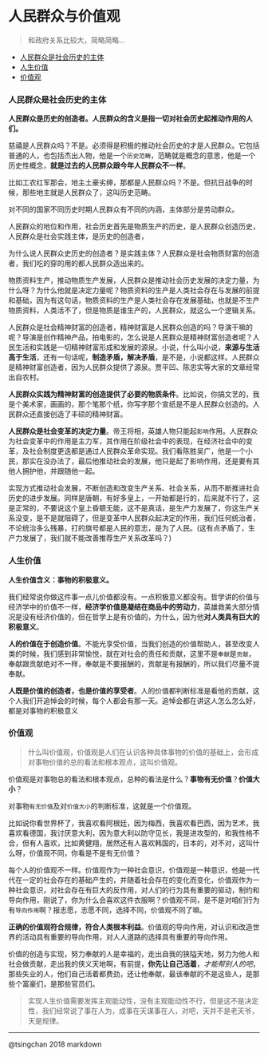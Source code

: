 人民群众与价值观
======

> 和政府关系比较大，简略简略...


- [人民群众是社会历史的主体](#人民群众是社会历史的主体)
- [人生价值](#人生价值)
- [价值观](#价值观)


### 人民群众是社会历史的主体

**人民群众是历史的创造者。人民群众的含义是指一切对社会历史起推动作用的人们。**

慈禧是人民群众吗？不是。必须得是积极的推动社会历史的才是人民群众。它包括普通的人，也包括杰出人物，他是一个`历史范畴`，范畴就是概念的意思，他是一个历史性概念，**就是过去的人民群众跟今年人民群众不一样**。

比如工农红军那会，地主土豪劣绅，那都是人民群众吗？不是。但抗日战争的时候，那些地主就是人民群众了，这叫历史范畴。

对不同的国家不同历史时期人民群众有不同的内涵，主体部分是劳动群众。

人民群众的地位和作用，社会历史首先是物质生产的历史，是人民群众创造历史，人民群众是社会实践主体，是历史的创造者，

为什么说人民群众史历史的创造者？是实践主体？人民群众是社会物质财富的创造者，我们吃的穿的用的都人民群众造出来的。

物质资料生产，推动物质生产发展，人民群众是推动社会历史发展的决定力量，为什么呀？为什么他就是决定力量呢？物质资料的生产是人类社会存在与发展的前提和基础，因为有这句话，物质资料的生产是人类社会存在发展基础，也就是不生产物质资料，人类活不了，但是物质是谁生产的，人民群众，就这么一个逻辑关系。

人民群众是社会精神财富的创造者，精神财富是人民群众创造的吗？导演干嘛的呢？导演是创作精神产品，拍电影的，怎么说是人民群众是精神财富创造者呢？人民生活和实践是一切精神财富形成和发展的源泉。小说，什么叫小说，**来源与生活高于生活**，还有一句话呢，**制造矛盾，解决矛盾**，是不是，小说都这样。人民群众是精神财富创造者，因为人民群众提供了源泉。贾平凹、陈忠实等大家的文章经常出自农村。

**人民群众实践为精神财富的创造提供了必要的物质条件**。比如说，你搞文艺的，我是个美术家，画画的，那个笔那个纸，你写字那个宣纸是不是人民群众创造的。人民群众还直接创造了丰硕的精神财富。

**人民群众是社会变革的决定力量**。帝王将相，英雄人物只能起`影响`作用。人民群众为社会变革中的作用是主力军，其作用在阶级社会中的表现，在经济社会中的变革，及社会制度更迭都是通过人民群众革命实现。我们看陈胜吴广，他是一个小民，那实在没办法了，最后他推动社会的发展，他只是起了影响作用，还是要有其他人拥护他，并跟随他一起。

实现方式推动社会发展，不断创造和改变生产关系、社会关系，从而不断推进社会历史的进步发展。同样是唐朝，有好多皇上，一开始都是行的，后来就不行了，这是正常的，不要说这个皇上昏聩无能，这不是真话，是生产力发展了，你这生产关系没变，是不是就阻碍了，但是变革中人民群众起决定的作用，我们任何统治者，不论统治多么残暴，打的旗号都是人民的意志，是为了人民。(这有点矛盾了，生产力发展了，我们就不能改善推荐生产关系改革吗？)


### 人生价值

**人生价值含义：事物的积极意义。**

我们经常说你做这件事一点儿价值都没有。一点积极意义都没有。哲学讲的价值与经济学中的价值不一样，**经济学价值是凝结在商品中的劳动力**，英雄救美大部分情况是没有经济价值的，但在哲学上是有价值的，为什么，因为他**对人类具有巨大的积极意义**。

**人的价值在于创造价值**。不能光享受价值，当我们创造的价值帮助人，甚至改变人类的时候，我们感到非常愉悦，就在对社会的责任和贡献，这里不是`奉献`是`贡献`，奉献跟贡献绝对不一样，奉献是不要报酬的，贡献是有报酬的，所以我们尽量不提奉献。

**人既是价值的创造者，也是价值的享受者**。人的价值都判断标准是看他的贡献，这个人我们开追悼会的时候，每个人都会有那一天。追悼会都在讲这人怎么怎么好，都是对事物的积极意义

### 价值观

> 什么叫价值观，价值观是人们在认识各种具体事物的价值的基础上，会形成对事物价值的总的看法和根本观点，这叫价值观。

价值观是对事物总的看法和根本观点，总种的看法是什么？**事物有无价值**？**价值大小**？

对事物`有无价值`及对`价值大小`的判断标准，这就是一个价值观。

比如说你看世界杯了，我喜欢看阿根廷，因为梅西，我喜欢看巴西，因为艺术，我喜欢看德国，我讨厌意大利，因为意大利以防守见长，我是进攻型的，和我性格不合，但有人喜欢，比如黄健翔，居然还有人喜欢韩国的，日本的，对不对，这叫什么呀，价值观不同，你看是不是有无价值？

每个人的价值观不一样。价值观作为一种社会意识，价值观是一种意识，他是一代代在一定的社会存在的基础产生的，并随着社会存在的变化而变化，价值观作为一种社会意识，对社会存在有巨大的反作用，对人们的行为具有重要的驱动，制约和导向作用，刚说了，你为什么会喜欢这件衣服啊？价值观不同，是不是对咱们行为有`导向作用`啊？报志愿，志愿不同，选择不同，价值观不同了嘛。

**正确的价值观符合规律，符合人类根本利益**。价值观的导向作用，对认识和改造世界的活动具有重要的导向作用，对人人道路的选择具有重要的导向作用。

价值的创造与实现，努力奉献的人是幸福的，走出自我的狭隘天地，努力为他人和社会做贡献，走出我的侠义天地啊，有前提，**你先让自己活着**，*才能帮别人的吧*，那些失业的人，他们自己活着都费劲，还让他奉献，最该奉献的不是这些人，是那些个富豪们，是那些官员们。


> 实现人生价值需要发挥主观能动性，没有主观能动性不行，但是这不是决定性，我们经常说了事在人为，成事在天谋事在人，对吧，天并不是老天爷，天是规律。

-----
@tsingchan 2018 markdown
  